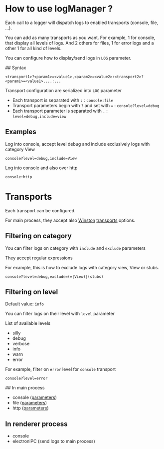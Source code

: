 # How to use logManager ?

Each call to a logger will dispatch logs to enabled transports (console, file, ...).

You can add as many transports as you want. For example, 1 for console, that display all levels of logs. And 2 others for files, 1 for error logs and a other 1 for all kind of levels.

You can configure how to display/send logs in `LOG` parameter.

## Syntax

```
<transport1>?<param1>=<value1>,<param2>=<value2>:<transport2>?<param1>=<value1>,...:...
```

Transport configuration are serialized into `LOG` parameter

- Each transport is separated with `:` : `console:file`
- Transport parameters begin with `?` and set with `=` : `console?level=debug`
- Each transport parameter is separated with `,` : `level=debug,include=view`

## Examples

Log into console, accept level debug and include exclusively logs with category View

```
console?level=debug,include=View
```

Log into console and also over http

```
console:http
```

# Transports

Each transport can be configured.

For main process, they accept also [Winston](https://github.com/winstonjs/winston) [transports](https://github.com/winstonjs/winston/blob/master/docs/transports.md) options.

## Filtering on category

You can filter logs on category with `include` and `exclude` parameters

They accept regular expressions

For example, this is how to exclude logs with category view, View or stubs.

```
console?level=debug,exclude=(v|View)|(stubs)
```

## Filtering on level

Default value: `info`

You can filter logs on their level with `level` parameter

List of available levels
- silly
- debug
- verbose
- info
- warn
- error

For example, filter on `error` level for `console` transport

```
console?level=error
```

## In main process

- console ([parameters](https://github.com/winstonjs/winston/blob/master/docs/transports.md#console-transport))
- file ([parameters](https://github.com/winstonjs/winston/blob/master/docs/transports.md#file-transport))
- http ([parameters](https://github.com/winstonjs/winston/blob/master/docs/transports.md#http-transport))

## In renderer process

- console
- electronIPC (send logs to main process)
